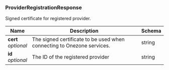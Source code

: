 
<a name="providerregistrationresponse"></a>
### ProviderRegistrationResponse
Signed certificate for registered provider.


|Name|Description|Schema|
|---|---|---|
|**cert**  <br>*optional*|The signed certificate to be used when connecting to Onezone services.|string|
|**id**  <br>*optional*|The ID of the registered provider|string|



